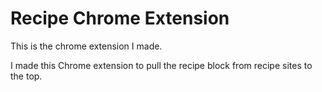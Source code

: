 # Recipe Chrome Extension
This is the chrome extension I made.

I made this Chrome extension to pull the recipe block from recipe sites to the top.
